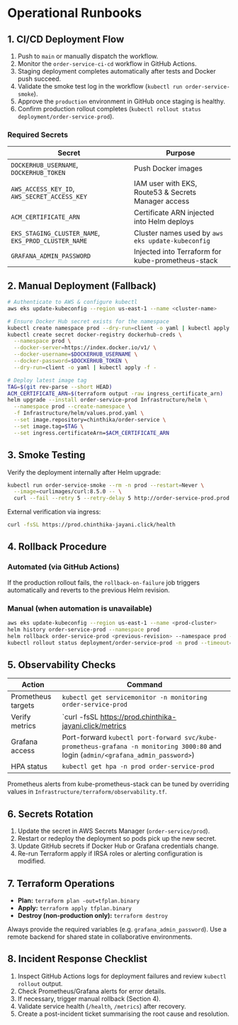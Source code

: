 # Operational Runbooks

## 1. CI/CD Deployment Flow

1. Push to `main` or manually dispatch the workflow.
2. Monitor the `order-service-ci-cd` workflow in GitHub Actions.
3. Staging deployment completes automatically after tests and Docker push succeed.
4. Validate the smoke test log in the workflow (`kubectl run order-service-smoke`).
5. Approve the `production` environment in GitHub once staging is healthy.
6. Confirm production rollout completes (`kubectl rollout status deployment/order-service-prod`).

### Required Secrets

| Secret | Purpose |
|--------|---------|
| `DOCKERHUB_USERNAME`, `DOCKERHUB_TOKEN` | Push Docker images |
| `AWS_ACCESS_KEY_ID`, `AWS_SECRET_ACCESS_KEY` | IAM user with EKS, Route53 & Secrets Manager access |
| `ACM_CERTIFICATE_ARN` | Certificate ARN injected into Helm deploys |
| `EKS_STAGING_CLUSTER_NAME`, `EKS_PROD_CLUSTER_NAME` | Cluster names used by `aws eks update-kubeconfig` |
| `GRAFANA_ADMIN_PASSWORD` | Injected into Terraform for kube-prometheus-stack |

## 2. Manual Deployment (Fallback)

```bash
# Authenticate to AWS & configure kubectl
aws eks update-kubeconfig --region us-east-1 --name <cluster-name>

# Ensure Docker Hub secret exists for the namespace
kubectl create namespace prod --dry-run=client -o yaml | kubectl apply -f -
kubectl create secret docker-registry dockerhub-creds \
  --namespace prod \
  --docker-server=https://index.docker.io/v1/ \
  --docker-username=$DOCKERHUB_USERNAME \
  --docker-password=$DOCKERHUB_TOKEN \
  --dry-run=client -o yaml | kubectl apply -f -

# Deploy latest image tag
TAG=$(git rev-parse --short HEAD)
ACM_CERTIFICATE_ARN=$(terraform output -raw ingress_certificate_arn)
helm upgrade --install order-service-prod Infrastructure/helm \
  --namespace prod --create-namespace \
  -f Infrastructure/helm/values.prod.yaml \
  --set image.repository=chinthika/order-service \
  --set image.tag=$TAG \
  --set ingress.certificateArn=$ACM_CERTIFICATE_ARN
```

## 3. Smoke Testing

Verify the deployment internally after Helm upgrade:

```bash
kubectl run order-service-smoke --rm -n prod --restart=Never \
  --image=curlimages/curl:8.5.0 -- \
  curl --fail --retry 5 --retry-delay 5 http://order-service-prod.prod.svc.cluster.local:8000/health
```

External verification via ingress:

```bash
curl -fsSL https://prod.chinthika-jayani.click/health
```

## 4. Rollback Procedure

### Automated (via GitHub Actions)

If the production rollout fails, the `rollback-on-failure` job triggers automatically and reverts to the previous Helm revision.

### Manual (when automation is unavailable)

```bash
aws eks update-kubeconfig --region us-east-1 --name <prod-cluster>
helm history order-service-prod --namespace prod
helm rollback order-service-prod <previous-revision> --namespace prod --cleanup-on-fail
kubectl rollout status deployment/order-service-prod -n prod --timeout=180s
```

## 5. Observability Checks

| Action             | Command                                                                                                                            |
|--------------------|------------------------------------------------------------------------------------------------------------------------------------|
| Prometheus targets | `kubectl get servicemonitor -n monitoring order-service-prod`                                                                      |
| Verify metrics     | `curl -fsSL https://prod.chinthika-jayani.click/metrics                                                                            | head` |
| Grafana access     | Port-forward `kubectl port-forward svc/kube-prometheus-grafana -n monitoring 3000:80` and login (`admin/<grafana_admin_password>`) |
| HPA status         | `kubectl get hpa -n prod order-service-prod`                                                                                       |

Prometheus alerts from kube-prometheus-stack can be tuned by overriding values in `Infrastructure/terraform/observability.tf`.

## 6. Secrets Rotation

1. Update the secret in AWS Secrets Manager (`order-service/prod`).
2. Restart or redeploy the deployment so pods pick up the new secret.
3. Update GitHub secrets if Docker Hub or Grafana credentials change.
4. Re-run Terraform apply if IRSA roles or alerting configuration is modified.

## 7. Terraform Operations

- **Plan:** `terraform plan -out=tfplan.binary`
- **Apply:** `terraform apply tfplan.binary`
- **Destroy (non-production only):** `terraform destroy`

Always provide the required variables (e.g. `grafana_admin_password`). Use a remote backend for shared state in collaborative environments.

## 8. Incident Response Checklist

1. Inspect GitHub Actions logs for deployment failures and review `kubectl rollout` output.
2. Check Prometheus/Grafana alerts for error details.
3. If necessary, trigger manual rollback (Section 4).
4. Validate service health (`/health`, `/metrics`) after recovery.
5. Create a post-incident ticket summarising the root cause and resolution.
